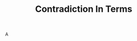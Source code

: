 ---
title: Contradiction In Terms
letter: C
permalink: "/definitions/bld-contradiction-in-terms.html"
body: A
published_at: '2018-07-07'
source: Black's Law Dictionary 2nd Ed (1910)
layout: post
---